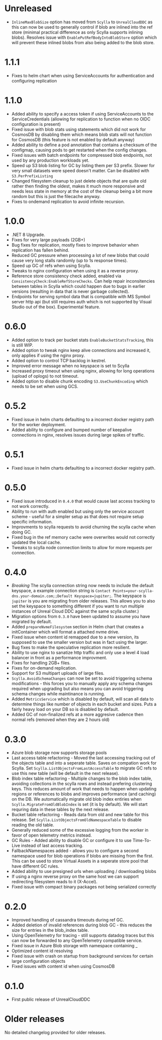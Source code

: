 # Unreleased
* `InlineMaxBlobSize` option has moved from `Scylla` to `UnrealCloudDDC` as this can now be used to generally control if blob are inlined into the ref store (minimal practical difference as only Scylla supports inlining blobs). Resolves issue with `EnablePutRefBodyIntoBlobStore` option which will prevent these inlined blobs from also being added to the blob store.

# 1.1.1
* Fixes to helm chart when using ServiceAccounts for authentication and configuring replication

# 1.1.0
* Added ability to specify a access token if using ServiceAccounts to the ServiceCredentials (allowing for replication to function when no OIDC configuration is present)
* Fixed issue with blob stats using statements which did not work for CosmosDB by disabling them which means blob stats will not function for CosmosDB (this feature is not enabled by default anyway)
* Added ability to define a pod annotation that contains a checksum of the configmap, causing pods to get restarted when the config changes.
* Fixed issues with batch endpoints for compressed blob endpoints, not used by any production workloads yet.
* Speed up S3 blob listing for GC by listing them per S3 prefix. Slower for very small datasets were speed doesn't matter. Can be disabled with `S3.PerPrefixListing`
* Changed filesystem cleanup to just delete objects that are quite old rather then finding the oldest, makes it much more responsive and needs less state in memory at the cost of the cleanup being a bit more random but this is just the filecache anyway.
* Fixes to ondemand replication to avoid infinite recursion.

# 1.0.0
* .NET 8 Upgrade.
* Fixes for very large payloads (2GB+)
* Bug fixes for replication, mostly fixes to improve behavior when replication has fallen behind.
* Reduced GC pressure when processing a lot of new blobs that could cause very long stalls randomly (up to 1s response times).
* Speed up GC of refs when using Scylla.
* Tweaks to nginx configuration when using it as a reverse proxy.
* Reference store consistency check added, enabled via `ConsistencyCheck:EnableRefStoreChecks`. Can help repair inconsitencies between tables in Scylla which could happen due to bugs in earlier versions (resulting in data that is never garbage collected).
* Endpoints for serving symbol data that is compatible with MS Symbol server http api (but still requires auth which is not supported by Visual Studio out of the box). Experimental feature.

# 0.6.0
* Added option to track per bucket stats `EnableBucketStatsTracking`, this is still WIP.
* Added option to tweak nginx keep alive connections and increased it, only applies if using the nginx proxy.
* Added option to control TCP backlog in kestrel.
* Improved error message when no keyspace is set to Scylla
* Increased proxy timeout when using nginx, allowing for long operations (upload of oplogs) to not timeout.
* Added option to disable chunk encoding `S3.UseChunkEncoding` which needs to be set when using GCS.

# 0.5.2
* Fixed issue in helm charts defaulting to a incorrect docker registry path for the worker deployment.
* Added ability to configure and bumped number of keepalive connections in nginx, resolves issues during large spikes of traffic.

# 0.5.1
* Fixed issue in helm charts defaulting to a incorrect docker registry path.

# 0.5.0
* Fixed issue introduced in `0.4.0` that would cause last access tracking to not work correctly.
* Ability to run with auth enabled but using only the service account scheme - useful for a simpler setup as that does not require setup specific information.
* Improvments to scylla requests to avoid churning the scylla cache when doing GC.
* Fixed bug in the ref memory cache were overwrites would not correctly updated the local cache.
* Tweaks to scylla node connection limits to allow for more requests per connection.

# 0.4.0
* *Breaking* The scylla connection string now needs to include the default keyspace, a example connection string is  `Contact Points=your-scylla-dns.your-domain.com;;Default Keyspace=jupiter;`. The keyspace is `jupiter` is you are migrating from older releases. This allows you to also set the keyspace to something different if you want to run multiple instances of Unreal Cloud DDC against the same scylla cluster.)
* Migration options from `0.3.0` have been updated to assume you have migrated by default.
* Added `prepareNvmeFilesystem` section in Helm chart that creates a initContainer which will format a attached nvme drive.
* Fixed issue when content id remapped due to a new version, its supposed to use the smaller version but was in fact using the larger.
* Bug fixes to make the speculative replication more resilient.
* Ability to use nginx to sanatize http traffic and only use a level 4 load balancer in front as a performance improvment.
* Fixes for handling 2GB+ files.
* Fixes for on-demand replication.
* Support for S3 multipart uploads of large files.
* `Scylla.AvoidSchemaChanges` can now be set to avoid triggering schema modifications - this forces you to manually apply any schema changes required when upgrading but also means you can avoid triggering schema changes while maintinance is running.
* Added `MetricsService` which is disabled by default, will scan all data to determine things like number of objects in each bucket and sizes. Puts a fairly heavy load on your DB so is disabled by default.
* Added GC of non-finalized refs at a more aggresive cadence then normal refs (removed when they are 2 hours old)
  
# 0.3.0
* Azure blob storage now supports storage pools
* Last access table refactoring - Moved the last accessing tracking out of the objects table and into a seperate table. Saves on compation work for Scylla. Set `Scylla.ListObjectsFromLastAccessTable` to migrate GC refs to use this new table (will be default in the next release).
* Blob index table refactoring - Multiple changes to the blob index table, avoiding collections in the scylla rows and instead prefering clustering keys. This reduces amount of work that needs to happen when updating regions or references to blobs and improves performance (and caching) on the DB. We automatically migrate old blob index entiries when `Scylla.MigrateFromOldBlobIndex` is set (it is by default). We will start requring data in these tables by the next release. 
* Bucket table refactoring - Reads data from old and new table for this release. Set `Scylla.ListObjectsFromOldNamespaceTable` to disable reading the old table.
* Generally reduced some of the excessive logging from the worker in favor of open telemetry metrics instead.
* GC Rules - Added ability to disable GC or configure it to use Time-To-Live instead of last access tracking.
* FallbackNamespaces added - allows you to configure a second namespace used for blob operations if blobs are missing from the first. This can be used to store Virtual Assets in a seperate store pool that have different GC rules.
* Added ability to use presigned urls when uploading / downloading blobs
* If using a nginx reverse proxy on the same host we can support redirecting filesystem reads to it (X-Accel).
* Fixed issue with compact binary packages not being serialized correctly

# 0.2.0
* Improved handling of cassandra timeouts during ref GC.
* Added deletion of invalid references during blob GC - this reduces the size for entries in the blob_index table.
* Using OpenTelemetry for tracing - still supports datadog traces but this can now be forwarded to any OpenTelemetry compatible service.
* Fixed issue in Azure Blob storage with namespace containing _
* Optimized content id resolving
* Fixed issue with crash on startup from background services for certain large configuration objects
* Fixed issues with content id when using CosmosDB

# 0.1.0
* First public release of UnrealCloudDDC

# Older releases
No detailed changelog provided for older releases.